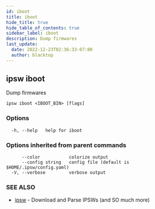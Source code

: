 ```yaml
---
id: iboot
title: iboot
hide_title: true
hide_table_of_contents: true
sidebar_label: iboot
description: Dump firmwares
last_update:
  date: 2022-12-23T02:36:33-07:00
  author: blacktop
---
```

## ipsw iboot

Dump firmwares

```
ipsw iboot <IBOOT_BIN> [flags]
```

### Options

```
  -h, --help   help for iboot
```

### Options inherited from parent commands

```
      --color           colorize output
      --config string   config file (default is $HOME/.ipsw/config.yaml)
  -V, --verbose         verbose output
```

### SEE ALSO

* [ipsw](/docs/cli/ipsw)	 - Download and Parse IPSWs (and SO much more)

